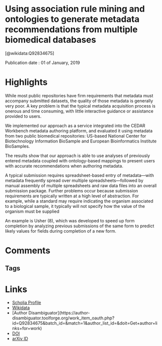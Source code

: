 
Using association rule mining and ontologies to generate metadata recommendations from multiple biomedical databases
====================================================================================================================
  
  [@wikidata:Q92834675]  
  
Publication date : 01 of January, 2019  

# Highlights


While most public repositories have firm requirements that metadata must accompany submitted datasets, the quality of those metadata is generally very poor. A key problem is that the typical metadata acquisition process is onerous and time consuming, with little interactive guidance or assistance provided to users.

We implemented our approach as a service integrated into the CEDAR Workbench metadata authoring platform, and evaluated it using metadata from two public biomedical repositories: US-based National Center for Biotechnology Information BioSample and European Bioinformatics Institute BioSamples. 

The results show that our approach is able to use analyses of previously entered metadata coupled with ontology-based mappings to present users with accurate recommendations when authoring metadata.

A typical submission requires spreadsheet-based entry of metadata—with metadata frequently spread over multiple spreadsheets—followed by manual assembly of multiple spreadsheets and raw data files into an overall submission package. Further problems occur because submission requirements are typically written at a high level of abstraction. For example, while a standard may require indicating the organism associated to a biological sample, it typically will not specify how the value of the organism must be supplied

 An example is Usher (8), which was developed to speed up form completion by analyzing previous submissions of the same form to predict likely values for fields during completion of a new form.
# Comments

## Tags

# Links
  
 * [Scholia Profile](https://scholia.toolforge.org/work/Q92834675)  
 * [Wikidata](https://www.wikidata.org/wiki/Q92834675)  
 * [Author Disambiguator](https://author-
disambiguator.toolforge.org/work_item_oauth.php?id=Q92834675&batch_id=&match=1&author_list_id=&doit=Get+author+links+for+work)  
 * [DOI](https://doi.org/10.1093/DATABASE/BAZ059)  
 * [arXiv ID](https://arxiv.org/pdf/1903.09270.pdf)  
